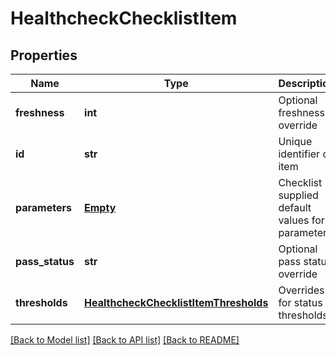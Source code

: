 # HealthcheckChecklistItem

## Properties
Name | Type | Description | Notes
------------ | ------------- | ------------- | -------------
**freshness** | **int** | Optional freshness override | [optional] 
**id** | **str** | Unique identifier of item | [optional] 
**parameters** | [**Empty**](Empty.md) | Checklist supplied default values for parameters | [optional] 
**pass_status** | **str** | Optional pass status override | [optional] 
**thresholds** | [**HealthcheckChecklistItemThresholds**](HealthcheckChecklistItemThresholds.md) | Overrides for status thresholds | [optional] 

[[Back to Model list]](../README.md#documentation-for-models) [[Back to API list]](../README.md#documentation-for-api-endpoints) [[Back to README]](../README.md)


